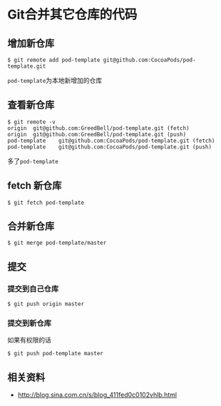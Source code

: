 # Git合并其它仓库的代码

## 增加新仓库

```shell
$ git remote add pod-template git@github.com:CocoaPods/pod-template.git
```

`pod-template`为本地新增加的仓库

## 查看新仓库

```
$ git remote -v
origin	git@github.com:GreedBell/pod-template.git (fetch)
origin	git@github.com:GreedBell/pod-template.git (push)
pod-template	git@github.com:CocoaPods/pod-template.git (fetch)
pod-template	git@github.com:CocoaPods/pod-template.git (push)
```

多了`pod-template`

## fetch 新仓库

```
$ git fetch pod-template
```

## 合并新仓库

```
$ git merge pod-template/master
```

## 提交

### 提交到自己仓库

```
$ git push origin master
```

### 提交到新仓库

如果有权限的话

```
$ git push pod-template master
```

## 相关资料

* <http://blog.sina.com.cn/s/blog_411fed0c0102vhlb.html>
